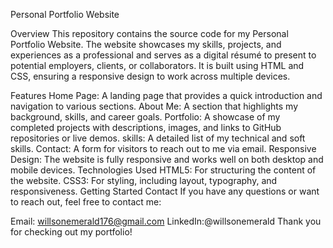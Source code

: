 Personal Portfolio Website


Overview
This repository contains the source code for my Personal Portfolio Website. The website showcases my skills, projects, and experiences as a professional and serves as a digital résumé to present to potential employers, clients, or collaborators. It is built using HTML and CSS, ensuring a responsive design to work across multiple devices.

Features
Home Page: A landing page that provides a quick introduction and navigation to various sections.
About Me: A section that highlights my background, skills, and career goals.
Portfolio: A showcase of my completed projects with descriptions, images, and links to GitHub repositories or live demos.
skills: A detailed list of my technical and soft skills.
Contact: A form for visitors to reach out to me via email.
Responsive Design: The website is fully responsive and works well on both desktop and mobile devices.
Technologies Used
HTML5: For structuring the content of the website.
CSS3: For styling, including layout, typography, and responsiveness.
Getting Started
Contact
If you have any questions or want to reach out, feel free to contact me:

Email: willsonemerald176@gmail.com
LinkedIn:@willsonemerald
Thank you for checking out my portfolio!


